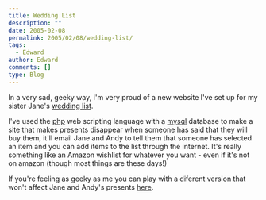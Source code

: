 ```yaml
---
title: Wedding List
description: ""
date: 2005-02-08
permalink: 2005/02/08/wedding-list/
tags:
  - Edward
author: Edward
comments: []
type: Blog
---
```


In a very sad, geeky way, I\'m very proud of a new website I\'ve set up
for my sister Jane\'s [wedding list][1].

I\'ve used the [php][2] web scripting language with a [mysql][3]
database to make a site that makes presents disappear when someone has
said that they will buy them, it\'ll email Jane and Andy to tell them
that someone has selected an item and you can add items to the list
through the internet. It\'s really something like an Amazon wishlist for
whatever you want - even if it\'s not on amazon (though most things are
these days!)

If you\'re feeling as geeky as me you can play with a diferent version
that won\'t affect Jane and Andy\'s presents [here][4].



[1]: https://janeandandy.co.uk
[2]: https://www.php.net/
[3]: https://www.mysql.com/
[4]: https://www.aldreth.com/list/
